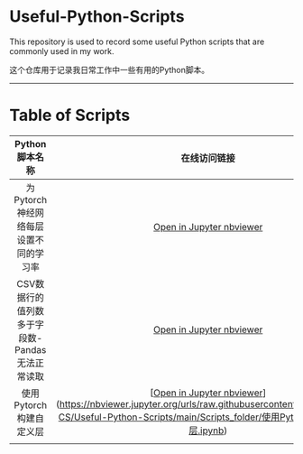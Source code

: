 # Useful-Python-Scripts

This repository is used to record some useful Python scripts that are commonly used in my work.

这个仓库用于记录我日常工作中一些有用的Python脚本。

---

# Table of Scripts

|                 Python脚本名称                 |                                                                                                                                                                  在线访问链接                                                                                                                                                                  |
| :--------------------------------------------: | :--------------------------------------------------------------------------------------------------------------------------------------------------------------------------------------------------------------------------------------------------------------------------------------------------------------------------------------------: |
|     为Pytorch神经网络每层设置不同的学习率     |                                                                        [Open in Jupyter nbviewer](https://nbviewer.jupyter.org/urls/raw.githubusercontent.com/YaoXiao-CS/Useful-Python-Scripts/main/Scripts_folder/Different_learningRete_for_eachLayer_of_Pytorch.ipynb)                                                                        |
| CSV数据行的值列数多于字段数-Pandas无法正常读取 |                                                                          [Open in Jupyter nbviewer](https://nbviewer.jupyter.org/urls/raw.githubusercontent.com/YaoXiao-CS/Useful-Python-Scripts/main/Scripts_folder/CSV数据行的列数多于字段数-Pandas无法正常读取.ipynb)                                                                          |
|            使用Pytorch构建自定义层            | [[Open in Jupyter nbviewer](https://nbviewer.jupyter.org/urls/raw.githubusercontent.com/YaoXiao-CS/Useful-Python-Scripts/main/Scripts_folder/CSV数据行的列数多于字段数-Pandas无法正常读取.ipynb)](https://nbviewer.jupyter.org/urls/raw.githubusercontent.com/YaoXiao-CS/Useful-Python-Scripts/main/Scripts_folder/使用Pytorch构建自定义层.ipynb) |
|                                                |                                                                                                                                                                                                                                                                                                                                                |
